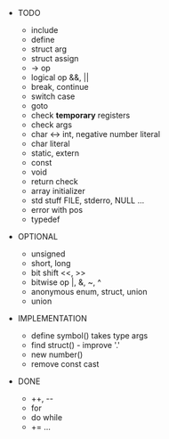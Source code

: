 * TODO
  - include
  - define
  - struct arg
  - struct assign
  - -> op
  - logical op &&, ||
  - break, continue
  - switch case
  - goto
  - check **temporary** registers
  - check args
  - char <-> int, negative number literal
  - char literal
  - static, extern
  - const
  - void
  - return check
  - array initializer
  - std stuff FILE, stderro, NULL ...
  - error with pos
  - typedef

* OPTIONAL
  - unsigned
  - short, long
  - bit shift <<, >>
  - bitwise op |, &, ~, ^
  - anonymous enum, struct, union
  - union

* IMPLEMENTATION
  - define symbol() takes type args
  - find struct() - improve '.'
  - new number()
  - remove const cast

* DONE
  - ++, --
  - for
  - do while
  - += ...
